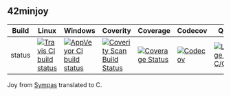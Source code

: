42minjoy
--------

Build|Linux|Windows|Coverity|Coverage|Codecov|Quality
---|---|---|---|---|---|---
status|[![Travis CI build status](https://travis-ci.org/Wodan58/42minjoy.svg?branch=master)](https://travis-ci.org/Wodan58/42minjoy)|[![AppVeyor CI build status](https://ci.appveyor.com/api/projects/status/github/Wodan58/42minjoy?branch=master&svg=true)](https://ci.appveyor.com/project/Wodan58/42minjoy)|<a href="https://scan.coverity.com/projects/wodan58-42minjoy"><img alt="Coverity Scan Build Status" src="https://scan.coverity.com/projects/14611/badge.svg"/></a>|[![Coverage Status](https://coveralls.io/repos/github/Wodan58/42minjoy/badge.svg?branch=master)](https://coveralls.io/github/Wodan58/42minjoy?branch=master)|[![Codecov](https://codecov.io/gh/Wodan58/42minjoy/branch/master/graph/badge.svg)](https://codecov.io/gh/Wodan58/42minjoy)|[![Language grade: C/C++](https://img.shields.io/lgtm/grade/cpp/g/Wodan58/42minjoy.svg?logo=lgtm&logoWith=18)](https://lgtm.com/projects/g/Wodan58/42minjoy/context:cpp)

Joy from [Sympas](https://github.com/nickelsworth/sympas/blob/master/text/18-minijoy.org) translated to C.
